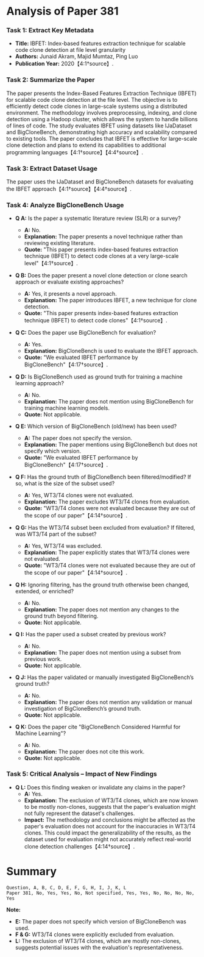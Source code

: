 # Analysis of Paper 381

### Task 1: Extract Key Metadata

- **Title:** IBFET: Index-based features extraction technique for scalable code clone detection at file level granularity
- **Authors:** Junaid Akram, Majid Mumtaz, Ping Luo
- **Publication Year:** 2020【4:1†source】.

### Task 2: Summarize the Paper

The paper presents the Index-Based Features Extraction Technique (IBFET) for scalable code clone detection at the file level. The objective is to efficiently detect code clones in large-scale systems using a distributed environment. The methodology involves preprocessing, indexing, and clone detection using a Hadoop cluster, which allows the system to handle billions of lines of code. The study evaluates IBFET using datasets like IJaDataset and BigCloneBench, demonstrating high accuracy and scalability compared to existing tools. The paper concludes that IBFET is effective for large-scale clone detection and plans to extend its capabilities to additional programming languages【4:1†source】【4:4†source】.

### Task 3: Extract Dataset Usage

The paper uses the IJaDataset and BigCloneBench datasets for evaluating the IBFET approach【4:1†source】【4:4†source】.

### Task 4: Analyze BigCloneBench Usage

- **Q A:** Is the paper a systematic literature review (SLR) or a survey?
  - **A:** No.
  - **Explanation:** The paper presents a novel technique rather than reviewing existing literature.
  - **Quote:** "This paper presents index-based features extraction technique (IBFET) to detect code clones at a very large-scale level"【4:1†source】.

- **Q B:** Does the paper present a novel clone detection or clone search approach or evaluate existing approaches?
  - **A:** Yes, it presents a novel approach.
  - **Explanation:** The paper introduces IBFET, a new technique for clone detection.
  - **Quote:** "This paper presents index-based features extraction technique (IBFET) to detect code clones"【4:1†source】.

- **Q C:** Does the paper use BigCloneBench for evaluation?
  - **A:** Yes.
  - **Explanation:** BigCloneBench is used to evaluate the IBFET approach.
  - **Quote:** "We evaluated IBFET performance by BigCloneBench"【4:17†source】.

- **Q D:** Is BigCloneBench used as ground truth for training a machine learning approach?
  - **A:** No.
  - **Explanation:** The paper does not mention using BigCloneBench for training machine learning models.
  - **Quote:** Not applicable.

- **Q E:** Which version of BigCloneBench (old/new) has been used?
  - **A:** The paper does not specify the version.
  - **Explanation:** The paper mentions using BigCloneBench but does not specify which version.
  - **Quote:** "We evaluated IBFET performance by BigCloneBench"【4:17†source】.

- **Q F:** Has the ground truth of BigCloneBench been filtered/modified? If so, what is the size of the subset used?
  - **A:** Yes, WT3/T4 clones were not evaluated.
  - **Explanation:** The paper excludes WT3/T4 clones from evaluation.
  - **Quote:** "WT3/T4 clones were not evaluated because they are out of the scope of our paper"【4:14†source】.

- **Q G:** Has the WT3/T4 subset been excluded from evaluation? If filtered, was WT3/T4 part of the subset?
  - **A:** Yes, WT3/T4 was excluded.
  - **Explanation:** The paper explicitly states that WT3/T4 clones were not evaluated.
  - **Quote:** "WT3/T4 clones were not evaluated because they are out of the scope of our paper"【4:14†source】.

- **Q H:** Ignoring filtering, has the ground truth otherwise been changed, extended, or enriched?
  - **A:** No.
  - **Explanation:** The paper does not mention any changes to the ground truth beyond filtering.
  - **Quote:** Not applicable.

- **Q I:** Has the paper used a subset created by previous work?
  - **A:** No.
  - **Explanation:** The paper does not mention using a subset from previous work.
  - **Quote:** Not applicable.

- **Q J:** Has the paper validated or manually investigated BigCloneBench’s ground truth?
  - **A:** No.
  - **Explanation:** The paper does not mention any validation or manual investigation of BigCloneBench’s ground truth.
  - **Quote:** Not applicable.

- **Q K:** Does the paper cite "BigCloneBench Considered Harmful for Machine Learning"?
  - **A:** No.
  - **Explanation:** The paper does not cite this work.
  - **Quote:** Not applicable.

### Task 5: Critical Analysis – Impact of New Findings

- **Q L:** Does this finding weaken or invalidate any claims in the paper?
  - **A:** Yes.
  - **Explanation:** The exclusion of WT3/T4 clones, which are now known to be mostly non-clones, suggests that the paper's evaluation might not fully represent the dataset's challenges.
  - **Impact:** The methodology and conclusions might be affected as the paper's evaluation does not account for the inaccuracies in WT3/T4 clones. This could impact the generalizability of the results, as the dataset used for evaluation might not accurately reflect real-world clone detection challenges【4:14†source】.

# Summary

```
Question, A, B, C, D, E, F, G, H, I, J, K, L
Paper 381, No, Yes, Yes, No, Not specified, Yes, Yes, No, No, No, No, Yes
```

**Note:**  
- **E:** The paper does not specify which version of BigCloneBench was used.
- **F & G:** WT3/T4 clones were explicitly excluded from evaluation.
- **L:** The exclusion of WT3/T4 clones, which are mostly non-clones, suggests potential issues with the evaluation's representativeness.
